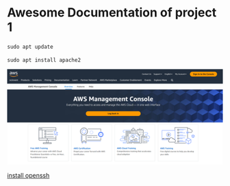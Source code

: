# Awesome Documentation of project 1
`sudo apt update`

`sudo apt install apache2`

![Apache status](./images/AWS%20login.png)

[install openssh](https://learn.microsoft.com/en-us/windows-server/administration/openssh/openssh_install_firstuse?tabs=gui)